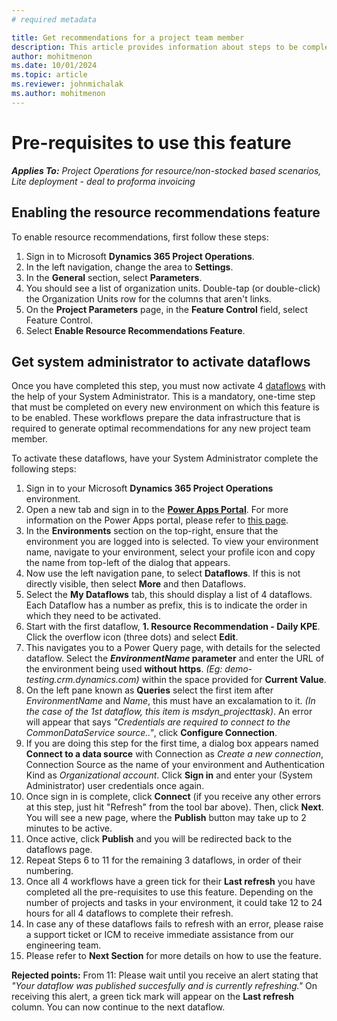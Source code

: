 ```yaml
---
# required metadata

title: Get recommendations for a project team member
description: This article provides information about steps to be completed in order to use the resource recommendations feature for the first time.
author: mohitmenon
ms.date: 10/01/2024
ms.topic: article
ms.reviewer: johnmichalak
ms.author: mohitmenon
---
```


# Pre-requisites to use this feature

_**Applies To:** Project Operations for resource/non-stocked based scenarios, Lite deployment - deal to proforma invoicing_


## Enabling the resource recommendations feature

To enable resource recommendations, first follow these steps:

1.	Sign in to Microsoft **Dynamics 365 Project Operations**.
2.	In the left navigation, change the area to **Settings**.
3.	In the **General** section, select **Parameters**.
4.	You should see a list of organization units. Double-tap (or double-click) the Organization Units row for the columns that aren't links.
5.	On the **Project Parameters** page, in the **Feature Control** field, select Feature Control.
6.	Select **Enable Resource Recommendations Feature**.

## Get system administrator to activate dataflows 

Once you have completed this step, you must now activate 4 [dataflows](https://learn.microsoft.com/en-us/power-apps/maker/data-platform/create-and-use-dataflows) with the help of your System Administrator. This is a mandatory, one-time step that must be completed on every new environment on which this feature is to be enabled. These workflows prepare the data infrastructure that is required to generate optimal recommendations for any new project team member.

To activate these dataflows, have your System Administrator complete the following steps:

1. Sign in to your Microsoft **Dynamics 365 Project Operations** environment.
2. Open a new tab and sign in to the [**Power Apps Portal**](make.powerapps.com). For more information on the Power Apps portal, please refer to [this page](https://learn.microsoft.com/en-us/power-apps/maker/canvas-apps/sign-in-to-power-apps).
3. In the **Environments** section on the top-right, ensure that the environment you are logged into is selected. To view your environment name, navigate to your environment, select your profile icon and copy the name from top-left of the dialog that appears.
4. Now use the left navigation pane, to select **Dataflows**. If this is not directly visible, then select **More** and then Dataflows.
5. Select the **My Dataflows** tab, this should display a list of 4 dataflows. Each Dataflow has a number as prefix, this is to indicate the order in which they need to be activated.
6. Start with the first dataflow, **1. Resource Recommendation - Daily KPE**. Click the overflow icon (three dots) and select **Edit**.
7. This navigates you to a Power Query page, with details for the selected dataflow. Select the **_EnvironmentName_ parameter** and enter the URL of the environment being used **without https**. _(Eg: demo-testing.crm.dynamics.com)_ within the space provided for **Current Value**.
8. On the left pane known as **Queries** select the first item after _EnvironmentName_ and _Name_, this must have an excalamation to it. _(In the case of the 1st dataflow, this item is msdyn_projecttask)_. An error will appear that says _"Credentials are required to connect to the CommonDataService source.."_, click **Configure Connection**.
9. If you are doing this step for the first time, a dialog box appears named **Connect to a data source** with Connection as _Create a new connection_, Connection Source as the name of your environment and Authentication Kind as _Organizational account_. Click **Sign in** and enter your (System Administrator) user credentials once again.
10. Once sign in is complete, click **Connect** (if you receive any other errors at this step, just hit "Refresh" from the tool bar above). Then, click **Next**. You will see a new page, where the **Publish** button may take up to 2 minutes to be active.
11. Once active, click **Publish** and you will be redirected back to the dataflows page. 
12. Repeat Steps 6 to 11 for the remaining 3 dataflows, in order of their numbering.
13. Once all 4 workflows have a green tick for their **Last refresh** you have completed all the pre-requisites to use this feature. Depending on the number of projects and tasks in your environment, it could take 12 to 24 hours for all 4 dataflows to complete their refresh.
14. In case any of these dataflows fails to refresh with an error, please raise a support ticket or ICM to receive immediate assistance from our engineering team.
15. Please refer to **Next Section** for more details on how to use the feature.

**Rejected points:**
From 11: Please wait until you receive an alert stating that _"Your dataflow was published succesfully and is currently refreshing."_ On receiving this alert, a green tick mark will appear on the **Last refresh** column. You can now continue to the next dataflow.
